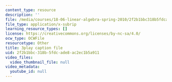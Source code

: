 ```yaml
---
content_type: resource
description: ''
file: /media/courses/18-06-linear-algebra-spring-2010/2f2b1bbc318b5fdcade8ac2ec1b5a911_7UJ4CFRGd-U.vtt
file_type: application/x-subrip
learning_resource_types: []
license: https://creativecommons.org/licenses/by-nc-sa/4.0/
ocw_type: OCWFile
resourcetype: Other
title: 3play caption file
uid: 2f2b1bbc-318b-5fdc-ade8-ac2ec1b5a911
video_files:
  video_thumbnail_file: null
video_metadata:
  youtube_id: null
---
```

